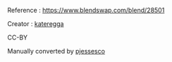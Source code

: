 Reference : https://www.blendswap.com/blend/28501

Creator : [kateregga](https://www.blendswap.com/profile/953550)

CC-BY

Manually converted by [pjessesco](https://github.com/pjessesco)